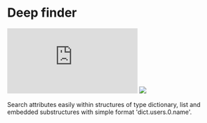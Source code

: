 # Deep finder

![GitHub](https://img.shields.io/github/license/parada3desu/deepfinder.py)
![](https://github.com/parada3desu/deepfinder.py/workflows/tests/badge.svg)


Search attributes easily within structures of type dictionary, list and embedded substructures with simple format 'dict.users.0.name'.
